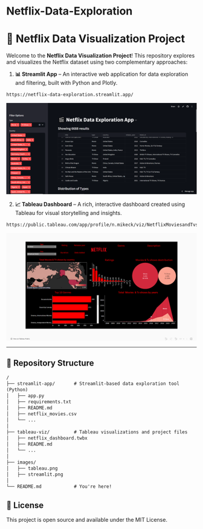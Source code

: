 # Netflix-Data-Exploration

# 🎥 Netflix Data Visualization Project

Welcome to the **Netflix Data Visualization Project**! This repository explores and visualizes the Netflix dataset using two complementary approaches:

1. **📊 Streamlit App** – An interactive web application for data exploration and filtering, built with Python and Plotly.
```bash
https://netflix-data-exploration.streamlit.app/
```
[![Netflix Data App](images/streamlit.png)](https://netflix-data-exploration.streamlit.app/)



2. **📈 Tableau Dashboard** – A rich, interactive dashboard created using Tableau for visual storytelling and insights.
  ```bash
https://public.tableau.com/app/profile/n.mikeck/viz/NetflixMoviesandTvshowsanalysis/Netflix
```
[![Netflix Data App](images/tableau.png)](https://public.tableau.com/app/profile/n.mikeck/viz/NetflixMoviesandTvshowsanalysis/Netflix)

---


## 📁 Repository Structure

```plaintext
/
├── streamlit-app/       # Streamlit-based data exploration tool (Python)
│   ├── app.py
│   ├── requirements.txt
│   ├── README.md
│   ├── netflix_movies.csv
│   └── ...
│
├── tableau-viz/         # Tableau visualizations and project files
│   ├── netflix_dashboard.twbx
│   ├── README.md
│   └── ...
│
├── images/
│   ├── tableau.png
│   ├── streamlit.png
│
└── README.md            # You're here!

```
## 📜 License
This project is open source and available under the MIT License.

